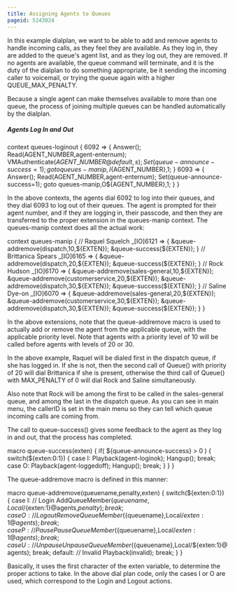 ```yaml
---
title: Assigning Agents to Queues
pageid: 5243024
---
```


In this example dialplan, we want to be able to add and remove agents to handle incoming calls, as they feel they are available. As they log in, they are added to the queue's agent list, and as they log out, they are removed. If no agents are available, the queue command will terminate, and it is the duty of the dialplan to do something appropriate, be it sending the incoming caller to voicemail, or trying the queue again with a higher QUEUE\_MAX\_PENALTY.


Because a single agent can make themselves available to more than one queue, the process of joining multiple queues can be handled automatically by the dialplan.


##### Agents Log In and Out



context queues-loginout {
 6092 => {
 Answer(); 
 Read(AGENT\_NUMBER,agent-enternum); 
 VMAuthenticate(${AGENT\_NUMBER}@default,s); 
 Set(queue-announce-success=1); 
 goto queues-manip,I${AGENT\_NUMBER},1; 
 } 
 6093 => { 
 Answer(); 
 Read(AGENT\_NUMBER,agent-enternum); 
 Set(queue-announce-success=1); 
 goto queues-manip,O${AGENT\_NUMBER},1;
 }
}

In the above contexts, the agents dial 6092 to log into their queues, and they dial 6093 to log out of their queues. The agent is prompted for their agent number, and if they are logging in, their passcode, and then they are transferred to the proper extension in the queues-manip context. The queues-manip context does all the actual work:



context queues-manip {
 // Raquel Squelch 
 \_[IO]6121 => {
 &queue-addremove(dispatch,10,${EXTEN}); 
 &queue-success(${EXTEN}); 
 }
 // Brittanica Spears
 \_[IO]6165 => {
 &queue-addremove(dispatch,20,${EXTEN}); 
 &queue-success(${EXTEN}); 
 }
 // Rock Hudson
 \_[IO]6170 => {
 &queue-addremove(sales-general,10,${EXTEN}); 
 &queue-addremove(customerservice,20,${EXTEN});
 &queue-addremove(dispatch,30,${EXTEN});
 &queue-success(${EXTEN}); 
 }
 // Saline Dye-on 
 \_[IO]6070 => {
 &queue-addremove(sales-general,20,${EXTEN});
 &queue-addremove(customerservice,30,${EXTEN});
 &queue-addremove(dispatch,30,${EXTEN});
 &queue-success(${EXTEN}); 
 }
}

In the above extensions, note that the queue-addremove macro is used to actually add or remove the agent from the applicable queue, with the applicable priority level. Note that agents with a priority level of 10 will be called before agents with levels of 20 or 30. 


In the above example, Raquel will be dialed first in the dispatch queue, if she has logged in. If she is not, then the second call of Queue() with priority of 20 will dial Brittanica if she is present, otherwise the third call of Queue() with MAX\_PENALTY of 0 will dial Rock and Saline simultaneously. 


Also note that Rock will be among the first to be called in the sales-general queue, and among the last in the dispatch queue. As you can see in main menu, the callerID is set in the main menu so they can tell which queue incoming calls are coming from. 


The call to queue-success() gives some feedback to the agent as they log in and out, that the process has completed.



macro queue-success(exten) {
 if( ${queue-announce-success} > 0 ) {
 switch(${exten:0:1}) {
 case I:
 Playback(agent-loginok);
 Hangup();
 break;
 case O:
 Playback(agent-loggedoff);
 Hangup();
 break;
 }
 }
}

The queue-addremove macro is defined in this manner:



macro queue-addremove(queuename,penalty,exten) {
 switch(${exten:0:1}) {
 case I: // Login 
 AddQueueMember(${queuename},Local/${exten:1}@agents,${penalty});
 break; 
 case O: // Logout
 RemoveQueueMember(${queuename},Local/${exten:1}@agents); 
 break;
 case P: // Pause
 PauseQueueMember(${queuename},Local/${exten:1}@agents); 
 break;
 case U: // Unpause
 UnpauseQueueMember(${queuename},Local/${exten:1}@agents); 
 break;
 default: // Invalid
 Playback(invalid); 
 break;
 }
}

Basically, it uses the first character of the exten variable, to determine the proper actions to take. In the above dial plan code, only the cases I or O are used, which correspond to the Login and Logout actions.

